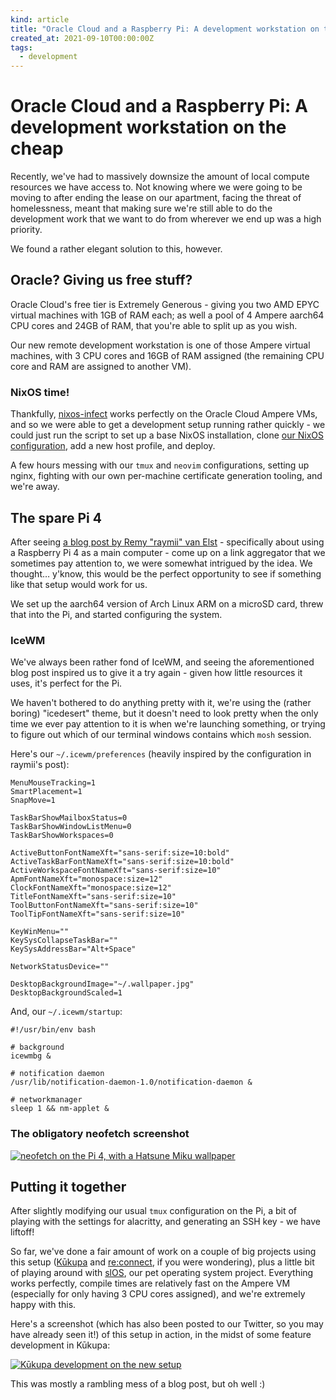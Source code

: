 ```yaml
---
kind: article
title: "Oracle Cloud and a Raspberry Pi: A development workstation on the cheap"
created_at: 2021-09-10T00:00:00Z
tags:
  - development
---
```


# Oracle Cloud and a Raspberry Pi: A development workstation on the cheap

Recently, we've had to massively downsize the amount of local compute resources
we have access to. Not knowing where we were going to be moving to after ending
the lease on our apartment, facing the threat of homelessness, meant that
making sure we're still able to do the development work that we want to do from
wherever we end up was a high priority.

We found a rather elegant solution to this, however.

## Oracle? Giving us free stuff?

Oracle Cloud's free tier is Extremely Generous - giving you two AMD EPYC
virtual machines with 1GB of RAM each; as well a pool of 4 Ampere aarch64 CPU
cores and 24GB of RAM, that you're able to split up as you wish. 

Our new remote development workstation is one of those Ampere virtual machines,
with 3 CPU cores and 16GB of RAM assigned (the remaining CPU core and RAM are
assigned to another VM).

### NixOS time!

Thankfully, [nixos-infect][] works perfectly on the Oracle Cloud Ampere VMs,
and so we were able to get a development setup running rather quickly - we
could just run the script to set up a base NixOS installation, clone
[our NixOS configuration][nixconf], add a new host profile, and deploy.

A few hours messing with our `tmux` and `neovim` configurations, setting up
nginx, fighting with our own per-machine certificate generation tooling, and
we're away.

## The spare Pi 4

After seeing [a blog post by Remy "raymii" van Elst][raymii-icewm] -
specifically about using a Raspberry Pi 4 as a main computer - come up on a
link aggregator that we sometimes pay attention to, we were somewhat intrigued
by the idea. We thought… y'know, this would be the perfect opportunity to see
if something like that setup would work for us.

We set up the aarch64 version of Arch Linux ARM on a microSD card, threw that
into the Pi, and started configuring the system. 

### IceWM

We've always been rather fond of IceWM, and seeing the aforementioned blog post
inspired us to give it a try again - given how little resources it uses, it's
perfect for the Pi.

We haven't bothered to do anything pretty with it, we're using the (rather
boring) "icedesert" theme, but it doesn't need to look pretty when the only
time we ever pay attention to it is when we're launching something, or trying
to figure out which of our terminal windows contains which `mosh` session.

Here's our `~/.icewm/preferences` (heavily inspired by the configuration in
raymii's post):

```
MenuMouseTracking=1
SmartPlacement=1
SnapMove=1

TaskBarShowMailboxStatus=0
TaskBarShowWindowListMenu=0
TaskBarShowWorkspaces=0

ActiveButtonFontNameXft="sans-serif:size=10:bold"
ActiveTaskBarFontNameXft="sans-serif:size=10:bold"
ActiveWorkspaceFontNameXft="sans-serif:size=10"
ApmFontNameXft="monospace:size=12"
ClockFontNameXft="monospace:size=12"
TitleFontNameXft="sans-serif:size=10"
ToolButtonFontNameXft="sans-serif:size=10"
ToolTipFontNameXft="sans-serif:size=10"

KeyWinMenu=""
KeySysCollapseTaskBar=""
KeySysAddressBar="Alt+Space"

NetworkStatusDevice=""

DesktopBackgroundImage="~/.wallpaper.jpg"
DesktopBackgroundScaled=1
```

And, our `~/.icewm/startup`:

```shell
#!/usr/bin/env bash

# background
icewmbg &

# notification daemon
/usr/lib/notification-daemon-1.0/notification-daemon &

# networkmanager
sleep 1 && nm-applet &
```

### The obligatory neofetch screenshot

[![neofetch on the Pi 4, with a Hatsune Miku wallpaper][ss-neofetch]][ss-neofetch]

## Putting it together

After slightly modifying our usual `tmux` configuration on the Pi, a bit of
playing with the settings for alacritty, and generating an SSH key - we have
liftoff!

So far, we've done a fair amount of work on a couple of big projects using this
setup ([Kūkupa][] and [re:connect][], if you were wondering), plus a little bit
of playing around with [slOS][], our pet operating system project. Everything
works perfectly, compile times are relatively fast on the Ampere VM (especially
for only having 3 CPU cores assigned), and we're extremely happy with this.

Here's a screenshot (which has also been posted to our Twitter, so you may have
already seen it!) of this setup in action, in the midst of some feature
development in Kūkupa:

[![Kūkupa development on the new setup][ss-kukupa]][ss-kukupa]

This was mostly a rambling mess of a blog post, but oh well :)

[Kūkupa]: https://gitlab.com/againstprisons/kukupa
[re:connect]: https://gitlab.com/againstprisons/reconnect
[slOS]: https://github.com/u1f408/slos
[nixos-infect]: https://github.com/elitak/nixos-infect
[nixconf]: https://github.com/u1f408/nixconf
[raymii-icewm]: https://raymii.org/s/blog/Using_IceWM_and_sharing_my_config_and_tips_tricks.html
[ss-neofetch]: https://oops-all-kittens.sfo2.digitaloceanspaces.com/blog/2021-09-10-084622_1920x1080_scrot.png
[ss-kukupa]: https://oops-all-kittens.sfo2.digitaloceanspaces.com/blog/2021-09-10-004151_1920x1080_scrot.png
